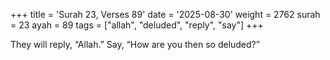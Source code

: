 +++
title = 'Surah 23, Verses 89'
date = '2025-08-30'
weight = 2762
surah = 23
ayah = 89
tags = ["allah", "deluded", "reply", "say"]
+++

They will reply, “Allah.” Say, “How are you then so deluded?”